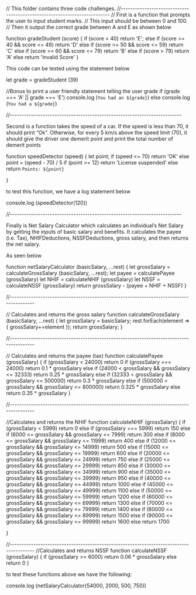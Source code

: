 // This folder contains three code challenges.
//-------------------------------------------------------------------------
// First is a function that prompts the user to input student marks. 
// This input should be between 0 and 100. 
// Then it output the correct grade between A and E as shown below

function gradeStudent (score) {
    if (score < 40) return 'E';
    else if (score >= 40 && score <= 49) return 'D'
    else if (score >= 50 && score <= 59) return 'C'
    else if (score >= 60 && score <= 79) return 'B'
    else if (score > 79) return 'A'
    else return 'Invalid Score'
}

This code can be tested using the statement below

let grade = gradeStudent (39)

//Bonus to print a user friendly statement telling the user grade
if (grade === 'A' || grade === 'E') console.log (`You had an ${grade}`)
else console.log (`You had a ${grade}`)

//-------------------------------------------------------------------------

Second is a function takes the speed of a car. If the speed is less 
than 70, it should print “Ok”. Otherwise, for every 5 km/s 
above the speed limit (70), it should give the driver one 
demerit point and print the total number of demerit points

function speedDetector (speed) {
    let point;
    if (speed <= 70) return 'OK'
    else point = (speed - 70) / 5
    if (point >= 12) return 'License suspended'
    else return `Points: ${point}`

}

to test this function, we have a log statement below

console.log (speedDetector(120))

//-------------------------------------------------------------------------

Finally is Net Salary Calculator which calculates an individual’s Net Salary by getting the inputs of basic salary and benefits. It calculates the payee (i.e. Tax), NHIFDeductions, NSSFDeductions, gross salary, and then returns the net salary. 

As seen below

function netSalaryCalculator (basicSalary, ...rest) {
    let grossSalary = calculateGrossSalary (basicSalary, ...rest);
    let payee = calculatePayee (grossSalary)
    let NHIF = calculateNHIF (grossSalary)
    let NSSF = calculateNSSF (grossSalary)
    return grossSalary - (payee + NHIF + NSSF)
} 



//----------------------------------------------------------------------------------------

// Calculates and returns the gross salary 
function calculateGrossSalary (basicSalary, ...rest) {
    let grossSalary = basicSalary;
    rest.forEach(element => {
        grossSalary+=element
    });
    return grossSalary;
}



//----------------------------------------------------------------------------------------

// Calculates and returns the payee (tax)
function calculatePayee (grossSalary) {
    if (grossSalary < 24000) return 0
    if (grossSalary === 24000) return 0.1 * grossSalary
    else if (24000 < grossSalary && grossSalary <= 32333) return 0.25 * grossSalary
    else if (32333 < grossSalary && grossSalary <= 500000) return 0.3 * grossSalary
    else if (500000 < grossSalary && grossSalary <= 800000) return 0.325 * grossSalary
    else return 0.35 * grossSalary
}



//----------------------------------------------------------------------------------------

//Calculates and returns the NHIF
function calculateNHIF (grossSalary) {
    if (grossSalary < 5999) return 0
    else if (grossSalary === 5999) return 150
    else if (6000 <= grossSalary && grossSalary <= 7999) return 300
    else if (8000 <= grossSalary && grossSalary <= 11999) return 400
    else if (12000 <= grossSalary && grossSalary <= 14999) return 500
    else if (15000 <= grossSalary && grossSalary <= 19999) return 600
    else if (20000 <= grossSalary && grossSalary <= 24999) return 750
    else if (25000 <= grossSalary && grossSalary <= 29999) return 850
    else if (30000 <= grossSalary && grossSalary <= 34999) return 900
    else if (35000 <= grossSalary && grossSalary <= 39999) return 950
    else if (40000 <= grossSalary && grossSalary <= 44999) return 1000
    else if (45000 <= grossSalary && grossSalary <= 49999) return 1100
    else if (50000 <= grossSalary && grossSalary <= 59999) return 1200
    else if (60000 <= grossSalary && grossSalary <= 69999) return 1300
    else if (70000 <= grossSalary && grossSalary <= 79999) return 1400
    else if (80000 <= grossSalary && grossSalary <= 89999) return 1500
    else if (90000 <= grossSalary && grossSalary <= 99999) return 1600
    else return 1700

}



//----------------------------------------------------------------------------------------
//Calculates and returns NSSF
function calculateNSSF (grossSalary) {
    if (grossSalary >= 6000) return 0.06 * grossSalary
    else return 0
}

to test these functions above we have the following:

console.log (netSalaryCalculator(54000, 2000, 500, 750))